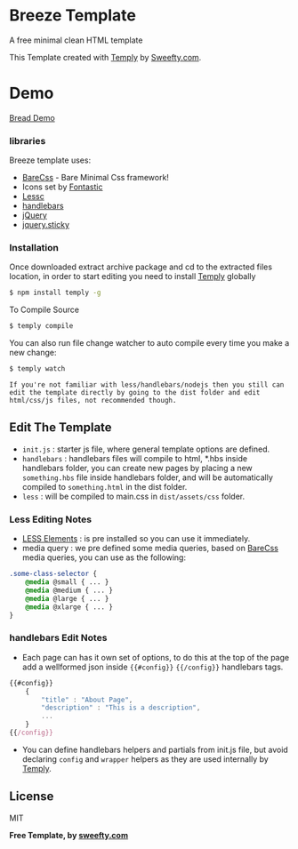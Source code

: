 # Breeze Template

A free minimal clean HTML template

This Template created with [Temply] by [Sweefty.com].

# Demo

[Bread Demo](http://sweefty.com/templates/breeze)

### libraries

Breeze template uses:

* [BareCss] - Bare Minimal Css framework!
* Icons set by [Fontastic]
* [Lessc]
* [handlebars]
* [jQuery]
* [jquery.sticky](http://labs.anthonygarand.com/sticky)

### Installation

Once downloaded extract archive package and cd to the extracted files location, in order to start editing you need to install [Temply] globally

```sh
$ npm install temply -g
```

To Compile Source

```sh
$ temply compile
```

You can also run file change watcher to auto compile every time you make a new change:

```sh
$ temply watch
```

```If you're not familiar with less/handlebars/nodejs then you still can edit the template directly by going to the dist folder and edit html/css/js files, not recommended though.```

## Edit The Template

- ``init.js`` : starter js file, where general template options are defined.
- ``handlebars`` : handlebars files will compile to html, *.hbs inside handlebars folder, you can create new pages by placing a new ``something.hbs`` file inside handlebars folder, and will be automatically compiled to ``something.html`` in the dist folder.
- ``less`` : will be compiled to main.css in ``dist/assets/css`` folder.

### Less Editing Notes

- [LESS Elements] : is pre installed so you can use it immediately.
- media query : we pre defined some media queries, based on [BareCss] media queries, you can use as the following:

```css
.some-class-selector {
    @media @small { ... }
    @media @medium { ... }
    @media @large { ... }
    @media @xlarge { ... }
}
```

### handlebars Edit Notes

- Each page can has it own set of options, to do this at the top of the page add a wellformed json inside ``{{#config}}``  ``{{/config}}`` handlebars tags.

```js
{{#config}}
    {
        "title" : "About Page",
        "description" : "This is a description",
        ...
    }
{{/config}}
```

- You can define handlebars helpers and partials from init.js file, but avoid declaring ``config`` and ``wrapper`` helpers as they are used internally by [Temply].

License
----

MIT

**Free Template, by [sweefty.com]**

[jQuery]:http://jquery.com
[Temply]:http://sweefty.com/temply
[Sweefty.com]:http://sweefty.com
[Fontastic]:http://fontastic.me
[BareCss]:http://sweefty.com/bare
[LESS Elements]:http://lesselements.com
[Lessc]:http://lesscss.org
[handlebars]: http://handlebarsjs.com
